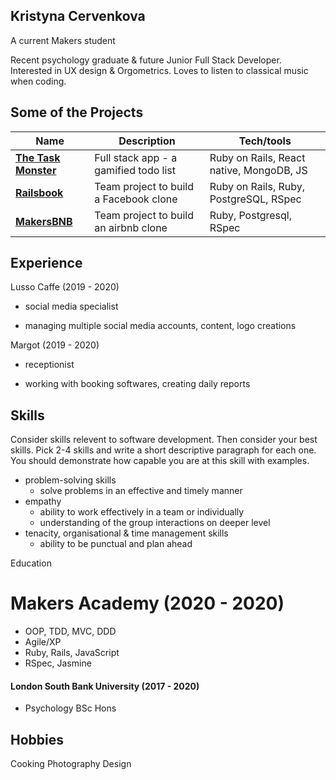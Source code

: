 ## Kristyna Cervenkova

A current Makers student

Recent psychology graduate & future Junior Full Stack Developer. Interested in UX design & Orgometrics.
Loves to listen to classical music when coding.

## Some of the Projects

| Name                                                              | Description                            | Tech/tools                               |
| ----------------------------------------------------------------- | -------------------------------------- | ---------------------------------------- |
| **[The Task Monster](https://github.com/kristycer/Task-Monster)** | Full stack app - a gamified todo list  | Ruby on Rails, React native, MongoDB, JS |
| **[Railsbook](https://github.com/kristycer/acebook)**             | Team project to build a Facebook clone | Ruby on Rails, Ruby, PostgreSQL, RSpec   |
| **[MakersBNB](https://github.com/kristycer/MakersBNB)**           | Team project to build an airbnb clone  | Ruby, Postgresql, RSpec                  |

## Experience

Lusso Caffe (2019 - 2020)

- social media specialist

- managing multiple social media accounts, content, logo creations

Margot (2019 - 2020)

- receptionist

- working with booking softwares, creating daily reports

## Skills

Consider skills relevent to software development. Then consider your best skills. Pick 2-4 skills and write a short descriptive paragraph for each one. You should demonstrate how capable you are at this skill with examples.

- problem-solving skills
  - solve problems in an effective and timely manner
- empathy
  - ability to work effectively in a team or individually
  - understanding of the group interactions on deeper level
- tenacity, organisational & time management skills
  - ability to be punctual and plan ahead

Education

# Makers Academy (2020 - 2020)

- OOP, TDD, MVC, DDD
- Agile/XP
- Ruby, Rails, JavaScript
- RSpec, Jasmine

#### London South Bank University (2017 - 2020)

- Psychology BSc Hons

## Hobbies

Cooking
Photography
Design
